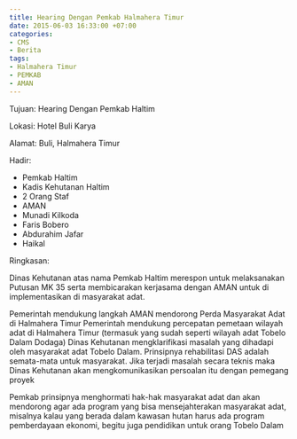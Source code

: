 ```yaml
---
title: Hearing Dengan Pemkab Halmahera Timur
date: 2015-06-03 16:33:00 +07:00
categories:
- CMS
- Berita
tags:
- Halmahera Timur
- PEMKAB
- AMAN
---
```


Tujuan: Hearing Dengan Pemkab Haltim

Lokasi: Hotel Buli Karya

Alamat: Buli, Halmahera Timur

Hadir:

* Pemkab Haltim
* Kadis Kehutanan Haltim
* 2 Orang Staf
* AMAN
* Munadi Kilkoda
* Faris Bobero
* Abdurahim Jafar
* Haikal

Ringkasan:

Dinas Kehutanan atas nama Pemkab Haltim merespon untuk melaksanakan Putusan MK 35 serta membicarakan kerjasama dengan AMAN untuk di implementasikan di masyarakat adat.

Pemerintah mendukung langkah AMAN mendorong Perda Masyarakat Adat di Halmahera Timur
Pemerintah mendukung percepatan pemetaan wilayah adat di Halmahera Timur (termasuk yang sudah seperti wilayah adat Tobelo Dalam Dodaga)
Dinas Kehutanan mengklarifikasi masalah yang dihadapi oleh masyarakat adat Tobelo Dalam. Prinsipnya rehabilitasi DAS adalah semata-mata untuk masyarakat. Jika terjadi masalah secara teknis maka Dinas Kehutanan akan mengkomunikasikan persoalan itu dengan pemegang proyek

Pemkab prinsipnya menghormati hak-hak masyarakat adat dan akan mendorong agar ada program yang bisa mensejahterakan masyarakat adat, misalnya kalau yang berada dalam kawasan hutan harus ada program pemberdayaan ekonomi, begitu juga pendidikan untuk orang Tobelo Dalam